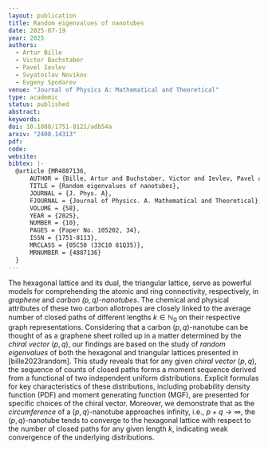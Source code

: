 ```yaml
---
layout: publication
title: Random eigenvalues of nanotubes
date: 2025-07-19
year: 2025
authors:
  - Artur Bille
  - Victor Buchstaber
  - Pavel Ievlev
  - Svyatoslav Novikov
  - Evgeny Spodarev
venue: "Journal of Physics A: Mathematical and Theoretical"
type: academic
status: published
abstract: 
keywords: 
doi: 10.1088/1751-8121/adb54a
arxiv: "2408.14313"
pdf: 
code: 
website: 
bibtex: |-
  @article {MR4887136,
      AUTHOR = {Bille, Artur and Buchstaber, Victor and Ievlev, Pavel and Novikov, Svyatoslav and Spodarev, Evgeny},
      TITLE = {Random eigenvalues of nanotubes},
      JOURNAL = {J. Phys. A},
      FJOURNAL = {Journal of Physics. A. Mathematical and Theoretical},
      VOLUME = {58},
      YEAR = {2025},
      NUMBER = {10},
      PAGES = {Paper No. 105202, 34},
      ISSN = {1751-8113},
      MRCLASS = {05C50 (33C10 81Q35)},  
      MRNUMBER = {4887136}
  }
---
```

The hexagonal lattice and its dual, the triangular lattice, serve as powerful models for comprehending the atomic and ring connectivity, respectively, in *graphene* and *carbon $(p,q)$-nanotubes*. The chemical and physical attributes of these two carbon allotropes are closely linked to the average number of closed paths of different lengths $k\in\mathbb{N}_0$ on their respective graph representations. Considering that a carbon $(p,q)$-nanotube can be thought of as a graphene sheet rolled up in a matter determined by the *chiral vector* $(p,q)$, our findings are based on the study of *random eigenvalues* of both the hexagonal and triangular lattices presented in [bille2023random]. This study reveals that for any given *chiral vector* $(p,q)$, the sequence of counts of closed paths forms a moment sequence derived from a functional of two independent uniform distributions. Explicit formulas for key characteristics of these distributions, including probability density function (PDF) and moment generating function (MGF), are presented for specific choices of the chiral vector. Moreover, we demonstrate that as the *circumference* of a $(p,q)$-nanotube approaches infinity, i.e., $p+q\rightarrow \infty$, the $(p,q)$-nanotube tends to converge to the hexagonal lattice with respect to the number of closed paths for any given length $k$, indicating weak convergence of the underlying distributions.